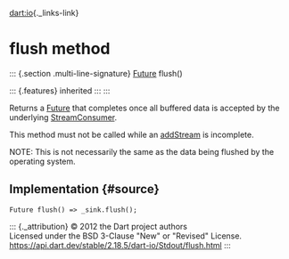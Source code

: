 [dart:io](../../dart-io/dart-io-library){._links-link}

flush method
============

::: {.section .multi-line-signature}
[Future](../../dart-async/future-class) flush()

::: {.features}
inherited
:::
:::

Returns a [Future](../../dart-async/future-class) that completes once
all buffered data is accepted by the underlying
[StreamConsumer](../../dart-async/streamconsumer-class).

This method must not be called while an [addStream](addstream) is
incomplete.

NOTE: This is not necessarily the same as the data being flushed by the
operating system.

Implementation {#source}
--------------

``` {.language-dart data-language="dart"}
Future flush() => _sink.flush();
```

::: {._attribution}
© 2012 the Dart project authors\
Licensed under the BSD 3-Clause \"New\" or \"Revised\" License.\
<https://api.dart.dev/stable/2.18.5/dart-io/Stdout/flush.html>
:::
